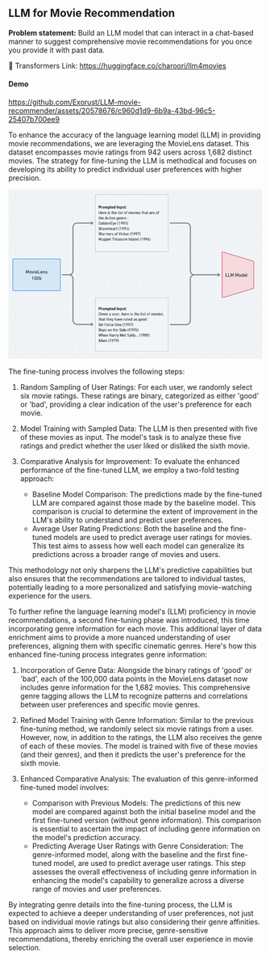 ## LLM for Movie Recommendation

**Problem statement:** Build an LLM model that can interact in a chat-based manner to suggest comprehensive movie recommendations for you once you provide it with past data.

🤗 Transformers Link: https://huggingface.co/charoori/llm4movies

#### Demo


https://github.com/Exorust/LLM-movie-recommender/assets/20578676/c960d1d9-6b9a-43bd-96c5-25407b700ee9




To enhance the accuracy of the language learning model (LLM) in providing movie recommendations, we are leveraging the MovieLens dataset. This dataset encompasses movie ratings from 942 users across 1,682 distinct movies. The strategy for fine-tuning the LLM is methodical and focuses on developing its ability to predict individual user preferences with higher precision.

![Alt text](image.png)
 
The fine-tuning process involves the following steps:
 
1. Random Sampling of User Ratings: For each user, we randomly select six movie ratings. These ratings are binary, categorized as either 'good' or 'bad', providing a clear indication of the user's preference for each movie.
 
2. Model Training with Sampled Data: The LLM is then presented with five of these movies as input. The model's task is to analyze these five ratings and predict whether the user liked or disliked the sixth movie.
 
3. Comparative Analysis for Improvement: To evaluate the enhanced performance of the fine-tuned LLM, we employ a two-fold testing approach:
    - Baseline Model Comparison: The predictions made by the fine-tuned LLM are compared against those made by the baseline model. This comparison is crucial to determine the extent of improvement in the LLM's ability to understand and predict user preferences.
    - Average User Rating Predictions: Both the baseline and the fine-tuned models are used to predict average user ratings for movies. This test aims to assess how well each model can generalize its predictions across a broader range of movies and users.
 
This methodology not only sharpens the LLM's predictive capabilities but also ensures that the recommendations are tailored to individual tastes, potentially leading to a more personalized and satisfying movie-watching experience for the users.

To further refine the language learning model's (LLM) proficiency in movie recommendations, a second fine-tuning phase was introduced, this time incorporating genre information for each movie. This additional layer of data enrichment aims to provide a more nuanced understanding of user preferences, aligning them with specific cinematic genres. Here's how this enhanced fine-tuning process integrates genre information:
 
1. Incorporation of Genre Data: Alongside the binary ratings of 'good' or 'bad', each of the 100,000 data points in the MovieLens dataset now includes genre information for the 1,682 movies. This comprehensive genre tagging allows the LLM to recognize patterns and correlations between user preferences and specific movie genres.
 
2. Refined Model Training with Genre Information: Similar to the previous fine-tuning method, we randomly select six movie ratings from a user. However, now, in addition to the ratings, the LLM also receives the genre of each of these movies. The model is trained with five of these movies (and their genres), and then it predicts the user's preference for the sixth movie.
 
3. Enhanced Comparative Analysis: The evaluation of this genre-informed fine-tuned model involves:
    - Comparison with Previous Models: The predictions of this new model are compared against both the initial baseline model and the first fine-tuned version (without genre information). This comparison is essential to ascertain the impact of including genre information on the model's prediction accuracy.
    - Predicting Average User Ratings with Genre Consideration: The genre-informed model, along with the baseline and the first fine-tuned model, are used to predict average user ratings. This step assesses the overall effectiveness of including genre information in enhancing the model's capability to generalize across a diverse range of movies and user preferences.
 
By integrating genre details into the fine-tuning process, the LLM is expected to achieve a deeper understanding of user preferences, not just based on individual movie ratings but also considering their genre affinities. This approach aims to deliver more precise, genre-sensitive recommendations, thereby enriching the overall user experience in movie selection.
